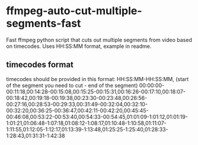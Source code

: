 # ffmpeg-auto-cut-multiple-segments-fast
Fast ffmpeg python script that cuts out multiple segments from video based on timecodes. Uses HH:SS:MM format, example in readme.


## timecodes format
timecodes should be provided in this format: HH:SS:MM-HH:SS:MM, (start of the segment you need to cut - end of the segment)
00:00:00-00:11:18,00:14:28-00:15:08,00:15:25-00:15:31,00:16:26-00:17:10,00:18:07-00:18:42,00:19:18-00:19:38,00:23:30-00:23:48,00:26:56-00:27:16,00:28:53-00:29:33,00:31:49-00:32:04,00:32:10-00:32:20,00:36:25-00:36:47,00:42:11-00:42:20,00:45:45-00:46:08,00:53:22-00:53:40,00:54:33-00:54:45,01:01:09-1:01:12,01:01:19-1:01:21,01:06:48-1:07:18,01:08:12-1:08:17,01:10:48-1:10:58,01:11:07-1:11:55,01:12:05-1:12:17,01:13:39-1:13:48,01:25:25-1:25:40,01:28:33-1:28:43,01:31:31-1:42:38
